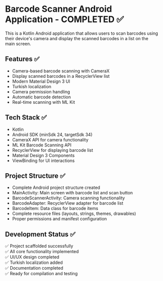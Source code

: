 # Barcode Scanner Android Application - COMPLETED ✅

This is a Kotlin Android application that allows users to scan barcodes using their device's camera and display the scanned barcodes in a list on the main screen.

## Features ✅
- Camera-based barcode scanning with CameraX
- Display scanned barcodes in a RecyclerView list
- Modern Material Design 3 UI
- Turkish localization
- Camera permission handling
- Automatic barcode detection
- Real-time scanning with ML Kit

## Tech Stack ✅
- Kotlin
- Android SDK (minSdk 24, targetSdk 34)
- CameraX API for camera functionality
- ML Kit Barcode Scanning API
- RecyclerView for displaying barcode list
- Material Design 3 Components
- ViewBinding for UI interactions

## Project Structure ✅
- Complete Android project structure created
- MainActivity: Main screen with barcode list and scan button
- BarcodeScannerActivity: Camera scanning functionality
- BarcodeAdapter: RecyclerView adapter for barcode list
- BarcodeItem: Data class for barcode items
- Complete resource files (layouts, strings, themes, drawables)
- Proper permissions and manifest configuration

## Development Status ✅
✅ Project scaffolded successfully  
✅ All core functionality implemented  
✅ UI/UX design completed  
✅ Turkish localization added  
✅ Documentation completed  
✅ Ready for compilation and testing
